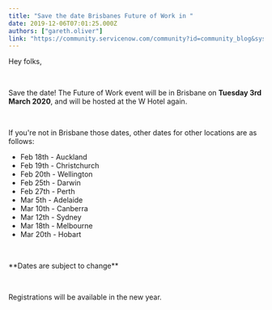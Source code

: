 ```yaml
---
title: "Save the date Brisbanes Future of Work in "
date: 2019-12-06T07:01:25.000Z
authors: ["gareth.oliver"]
link: "https://community.servicenow.com/community?id=community_blog&sys_id=8a86bd291b698010d01143f6fe4bcbf7"
---
```

<p>Hey folks,</p>
<p> </p>
<p>Save the date! The Future of Work event will be in Brisbane on <strong>Tuesday 3rd March 2020</strong>, and will be hosted at the W Hotel again.</p>
<p> </p>
<p>If you&#39;re not in Brisbane those dates, other dates for other locations are as follows:</p>
<ul><li>Feb 18th - Auckland</li><li>Feb 19th - Christchurch</li><li>Feb 20th - Wellington</li><li>Feb 25th - Darwin</li><li>Feb 27th - Perth</li><li>Mar 5th - Adelaide</li><li>Mar 10th - Canberra</li><li>Mar 12th - Sydney</li><li>Mar 18th - Melbourne</li><li>Mar 20th - Hobart</li></ul>
<p> </p>
<p>**Dates are subject to change**</p>
<p> </p>
<p>Registrations will be available in the new year.</p>